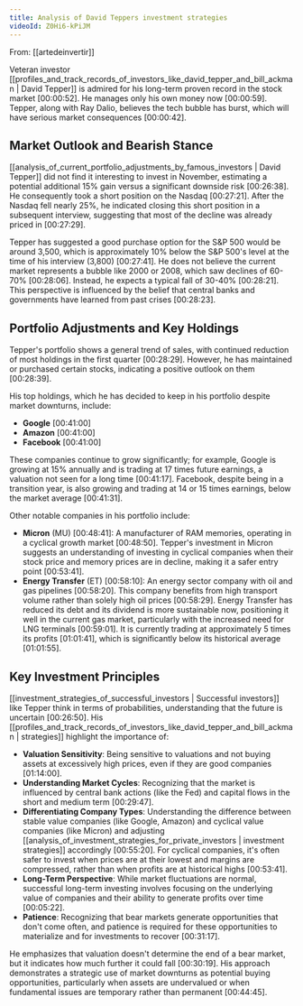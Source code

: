 ```yaml
---
title: Analysis of David Teppers investment strategies
videoId: Z0Hi6-kPiJM
---
```


From: [[artedeinvertir]] <br/> 

Veteran investor [[profiles_and_track_records_of_investors_like_david_tepper_and_bill_ackman | David Tepper]] is admired for his long-term proven record in the stock market <a class="yt-timestamp" data-t="00:00:52">[00:00:52]</a>. He manages only his own money now <a class="yt-timestamp" data-t="00:00:59">[00:00:59]</a>. Tepper, along with Ray Dalio, believes the tech bubble has burst, which will have serious market consequences <a class="yt-timestamp" data-t="00:00:42">[00:00:42]</a>.

## Market Outlook and Bearish Stance
[[analysis_of_current_portfolio_adjustments_by_famous_investors | David Tepper]] did not find it interesting to invest in November, estimating a potential additional 15% gain versus a significant downside risk <a class="yt-timestamp" data-t="00:26:38">[00:26:38]</a>. He consequently took a short position on the Nasdaq <a class="yt-timestamp" data-t="00:27:21">[00:27:21]</a>. After the Nasdaq fell nearly 25%, he indicated closing this short position in a subsequent interview, suggesting that most of the decline was already priced in <a class="yt-timestamp" data-t="00:27:29">[00:27:29]</a>.

Tepper has suggested a good purchase option for the S&P 500 would be around 3,500, which is approximately 10% below the S&P 500's level at the time of his interview (3,800) <a class="yt-timestamp" data-t="00:27:41">[00:27:41]</a>. He does not believe the current market represents a bubble like 2000 or 2008, which saw declines of 60-70% <a class="yt-timestamp" data-t="00:28:06">[00:28:06]</a>. Instead, he expects a typical fall of 30-40% <a class="yt-timestamp" data-t="00:28:21">[00:28:21]</a>. This perspective is influenced by the belief that central banks and governments have learned from past crises <a class="yt-timestamp" data-t="00:28:23">[00:28:23]</a>.

## Portfolio Adjustments and Key Holdings
Tepper's portfolio shows a general trend of sales, with continued reduction of most holdings in the first quarter <a class="yt-timestamp" data-t="00:28:29">[00:28:29]</a>. However, he has maintained or purchased certain stocks, indicating a positive outlook on them <a class="yt-timestamp" data-t="00:28:39">[00:28:39]</a>.

His top holdings, which he has decided to keep in his portfolio despite market downturns, include:
*   **Google** <a class="yt-timestamp" data-t="00:41:00">[00:41:00]</a>
*   **Amazon** <a class="yt-timestamp" data-t="00:41:00">[00:41:00]</a>
*   **Facebook** <a class="yt-timestamp" data-t="00:41:00">[00:41:00]</a>

These companies continue to grow significantly; for example, Google is growing at 15% annually and is trading at 17 times future earnings, a valuation not seen for a long time <a class="yt-timestamp" data-t="00:41:17">[00:41:17]</a>. Facebook, despite being in a transition year, is also growing and trading at 14 or 15 times earnings, below the market average <a class="yt-timestamp" data-t="00:41:31">[00:41:31]</a>.

Other notable companies in his portfolio include:
*   **Micron** (MU) <a class="yt-timestamp" data-t="00:48:41">[00:48:41]</a>: A manufacturer of RAM memories, operating in a cyclical growth market <a class="yt-timestamp" data-t="00:48:50">[00:48:50]</a>. Tepper's investment in Micron suggests an understanding of investing in cyclical companies when their stock price and memory prices are in decline, making it a safer entry point <a class="yt-timestamp" data-t="00:53:41">[00:53:41]</a>.
*   **Energy Transfer** (ET) <a class="yt-timestamp" data-t="00:58:10">[00:58:10]</a>: An energy sector company with oil and gas pipelines <a class="yt-timestamp" data-t="00:58:20">[00:58:20]</a>. This company benefits from high transport volume rather than solely high oil prices <a class="yt-timestamp" data-t="00:58:29">[00:58:29]</a>. Energy Transfer has reduced its debt and its dividend is more sustainable now, positioning it well in the current gas market, particularly with the increased need for LNG terminals <a class="yt-timestamp" data-t="00:59:01">[00:59:01]</a>. It is currently trading at approximately 5 times its profits <a class="yt-timestamp" data-t="01:01:41">[01:01:41]</a>, which is significantly below its historical average <a class="yt-timestamp" data-t="01:01:55">[01:01:55]</a>.

## Key Investment Principles
[[investment_strategies_of_successful_investors | Successful investors]] like Tepper think in terms of probabilities, understanding that the future is uncertain <a class="yt-timestamp" data-t="00:26:50">[00:26:50]</a>. His [[profiles_and_track_records_of_investors_like_david_tepper_and_bill_ackman | strategies]] highlight the importance of:
*   **Valuation Sensitivity**: Being sensitive to valuations and not buying assets at excessively high prices, even if they are good companies <a class="yt-timestamp" data-t="01:14:00">[01:14:00]</a>.
*   **Understanding Market Cycles**: Recognizing that the market is influenced by central bank actions (like the Fed) and capital flows in the short and medium term <a class="yt-timestamp" data-t="00:29:47">[00:29:47]</a>.
*   **Differentiating Company Types**: Understanding the difference between stable value companies (like Google, Amazon) and cyclical value companies (like Micron) and adjusting [[analysis_of_investment_strategies_for_private_investors | investment strategies]] accordingly <a class="yt-timestamp" data-t="00:55:20">[00:55:20]</a>. For cyclical companies, it's often safer to invest when prices are at their lowest and margins are compressed, rather than when profits are at historical highs <a class="yt-timestamp" data-t="00:53:41">[00:53:41]</a>.
*   **Long-Term Perspective**: While market fluctuations are normal, successful long-term investing involves focusing on the underlying value of companies and their ability to generate profits over time <a class="yt-timestamp" data-t="00:05:22">[00:05:22]</a>.
*   **Patience**: Recognizing that bear markets generate opportunities that don't come often, and patience is required for these opportunities to materialize and for investments to recover <a class="yt-timestamp" data-t="00:31:17">[00:31:17]</a>.

He emphasizes that valuation doesn't determine the end of a bear market, but it indicates how much further it could fall <a class="yt-timestamp" data-t="00:30:19">[00:30:19]</a>. His approach demonstrates a strategic use of market downturns as potential buying opportunities, particularly when assets are undervalued or when fundamental issues are temporary rather than permanent <a class="yt-timestamp" data-t="00:44:45">[00:44:45]</a>.